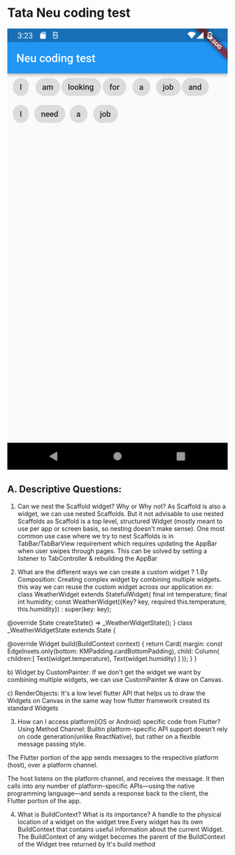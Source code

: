 # Tata Neu coding test

![alt text](https://github.com/DineshKMasthaiah/TataNeuTestRepo/blob/main/tata_neu_test/device_screen.png)

## A. Descriptive Questions:

1. Can we nest the Scaffold widget? Why or Why not?
    As Scaffold is also a widget, we can use nested Scaffolds.
    But it not advisable to use nested Scaffolds as Scaffold is a top level, structured Widget (mostly meant to use per app or screen basis, so nesting doesn't make sense).
    One most common use case where we try to nest Scaffolds is in TabBar/TabBarView requirement
    which requires updating the AppBar when user swipes through pages. This can be solved by setting a listener to TabController
    & rebuilding the AppBar

2. What are the different ways we can create a custom widget ?
 1.By Composition: Creating complex widget by combining multiple widgets. this way we can reuse the custom widget across our application
 ex:
class WeatherWidget extends StatefulWidget{
   final int temperature;
   final int humidity;
     const WeatherWidget({Key? key, required this.temperature, this.humidity}) : super(key: key);

@override
  State<WeatherWidget> createState() => _WeatherWidgetState();
}
class _WeatherWidgetState extends State<WeatherWidget> {

  @override
  Widget build(BuildContext context) {
    return Card(
        margin: const EdgeInsets.only(bottom: KMPadding.cardBottomPadding),
        child: Column(
          children:<Widget>[
          Text(widget.temperature),
          Text(widget.humidity)
          ]
        ));
  }
 }


b) Widget by CustomPainter: If we don't get the widget we want by combining multiple widgets, we can use CustomPainter & draw on Canvas.

c) RenderObjects: It's a low level flutter API that helps us to draw the Widgets on Canvas in the same way how flutter framework created its standard Widgets

3. How can I access platform(iOS or Android) specific code from Flutter?
  Using Method Channel:  Builtin platform-specific API support doesn’t rely on code generation(unlike ReactNative), but rather on a flexible message passing style.

  The Flutter portion of the app sends messages to the respective platform (host), over a platform channel.

  The host listens on the platform channel, and receives the message. It then calls into any number of platform-specific APIs—using the native programming language—and sends a response back to the client, the Flutter portion of the app.

4. What is BuildContext? What is its importance?
A handle to the physical location of a widget on the widget tree.Every widget has its own BuildContext that contains useful information about the current Widget.
The BuildContext of any widget becomes the parent of the BuildContext of the Widget tree returned by It's build method
